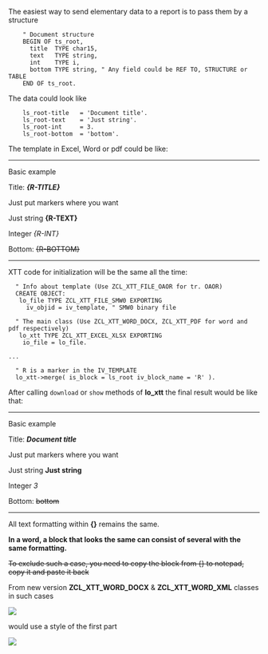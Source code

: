 The easiest way to send elementary data to a report is to pass them by a structure
```abap
    " Document structure
    BEGIN OF ts_root,
      title  TYPE char15,
      text   TYPE string,
      int    TYPE i,
      bottom TYPE string, " Any field could be REF TO, STRUCTURE or TABLE
    END OF ts_root.
```

The data could look like
```abap
    ls_root-title   = 'Document title'.
    ls_root-text    = 'Just string'.
    ls_root-int     = 3.
    ls_root-bottom  = 'bottom'.
```

The template in Excel, Word or pdf could be like:

***
Basic example

Title: **_{R-TITLE}_**

Just put markers where you want

Just string    **{R-TEXT}**

Integer        _{R-INT}_

Bottom: ~~{R-BOTTOM}~~

***

 XTT code for initialization will be the same all the time:
```abap
  " Info about template (Use ZCL_XTT_FILE_OAOR for tr. OAOR)
  CREATE OBJECT:
   lo_file TYPE ZCL_XTT_FILE_SMW0 EXPORTING
     iv_objid = iv_template, " SMW0 binary file

  " The main class (Use ZCL_XTT_WORD_DOCX, ZCL_XTT_PDF for word and pdf respectively)
   lo_xtt TYPE ZCL_XTT_EXCEL_XLSX EXPORTING
    io_file = lo_file.

...

  " R is a marker in the IV_TEMPLATE
  lo_xtt->merge( is_block = ls_root iv_block_name = 'R' ).
```

After calling `download` or `show` methods of **lo_xtt** the final result would be like that:

***
Basic example

Title: **_Document title_**

Just put markers where you want

Just string    **Just string**

Integer        _3_

Bottom: ~~bottom~~
***

All text formatting within **{}** remains the same.

**In a word, a block that looks the same can consist of several with the same formatting.**

~~To exclude such a case, you need to copy the block from {} to notepad, copy it and paste it back~~

From new version **ZCL_XTT_WORD_DOCX** & **ZCL_XTT_WORD_XML** classes in such cases

![](https://raw.githubusercontent.com/wiki/bizhuka/xtt/img/01_word_part_text.png)

would use a style of the first part 

![](https://raw.githubusercontent.com/wiki/bizhuka/xtt/img/01_word_part_text_f.png)